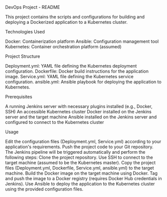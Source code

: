 DevOps Project - README

This project contains the scripts and configurations for building and deploying a Dockerized application to a Kubernetes cluster.

Technologies Used

Docker: Containerization platform
Ansible: Configuration management tool
Kubernetes: Container orchestration platform (assumed)

Project Structure

Deployment.yml: YAML file defining the Kubernetes deployment configuration.
Dockerfile: Docker build instructions for the application image.
Service.yml: YAML file defining the Kubernetes service configuration.
ansible.yml: Ansible playbook for deploying the application to Kubernetes.

Prerequisites

A running Jenkins server with necessary plugins installed (e.g., Docker, SSH)
An accessible Kubernetes cluster
Docker installed on the Jenkins server and the target machine
Ansible installed on the Jenkins server and configured to connect to the Kubernetes cluster

Usage

Edit the configuration files (Deployment.yml, Service.yml) according to your application's requirements.
Push the project code to your Git repository.
The Jenkins pipeline will be triggered automatically and perform the following steps:
Clone the project repository.
Use SSH to connect to the target machine (assumed to be the Kubernetes master).
Copy the project files (Deployment.yml, Dockerfile, Service.yml, ansible.yml) to the target machine.
Build the Docker image on the target machine using Docker.
Tag and push the image to a Docker registry (requires Docker Hub credentials in Jenkins).
Use Ansible to deploy the application to the Kubernetes cluster using the provided configuration files.
